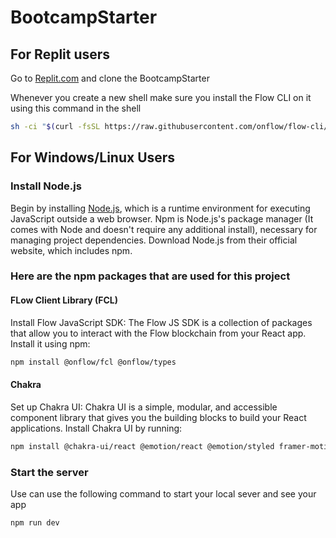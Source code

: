 # BootcampStarter


## For Replit users
Go to [Replit.com](https://replit.com/@ReyaneR/BootcampStarter) and clone the BootcampStarter

Whenever you create a new shell make sure you install the Flow CLI on it using this command in the shell 

```sh
sh -ci "$(curl -fsSL https://raw.githubusercontent.com/onflow/flow-cli/master/install.sh)"
```

## For Windows/Linux Users

### Install Node.js

Begin by installing [Node.js](https://nodejs.org/), which is a runtime environment for executing JavaScript outside a web browser.
Npm is Node.js's package manager (It comes with Node and doesn't require any additional install), necessary for managing project dependencies. Download Node.js from their official website, which includes npm.

### Here are the npm packages that are used for this project

#### FLow Client Library (FCL)
Install Flow JavaScript SDK: The Flow JS SDK is a collection of packages that allow you to interact with the Flow blockchain from your React app.
Install it using npm:

```sh
npm install @onflow/fcl @onflow/types
```

#### Chakra
Set up Chakra UI: Chakra UI is a simple, modular, and accessible component library 
that gives you the building blocks to build your React applications. Install Chakra UI by running:

```sh
npm install @chakra-ui/react @emotion/react @emotion/styled framer-motion
```

### Start the server

Use can use the following command to start your local sever and see your app
```sh
npm run dev
```

